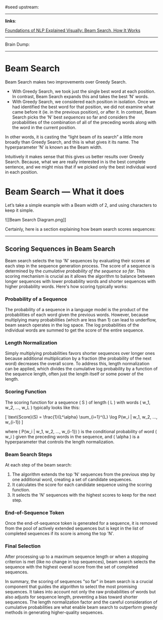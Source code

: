 #seed 
upstream:


---

**links**: 

[Foundations of NLP Explained Visually: Beam Search, How It Works](https://towardsdatascience.com/foundations-of-nlp-explained-visually-beam-search-how-it-works-1586b9849a24)

---

Brain Dump: 

--- 




# Beam Search

Beam Search makes two improvements over Greedy Search.

- With Greedy Search, we took just the single best word at each position. In contrast, Beam Search expands this and takes the best ’N’ words.
- With Greedy Search, we considered each position in isolation. Once we had identified the best word for that position, we did not examine what came before it (ie. in the previous position), or after it. In contrast, Beam Search picks the ’N’ best _sequences_ so far and considers the probabilities of the combination of all of the preceding words along with the word in the current position.

In other words, it is casting the “light beam of its search” a little more broadly than Greedy Search, and this is what gives it its name. The hyperparameter ’N’ is known as the Beam width.

Intuitively it makes sense that this gives us better results over Greedy Search. Because, what we are really interested in is the best complete sentence, and we might miss that if we picked only the best individual word in each position.

# Beam Search — What it does

Let’s take a simple example with a Beam width of 2, and using characters to keep it simple.

![[Beam Search Diagram.png]]

Certainly, here is a section explaining how beam search scores sequences:

---

## Scoring Sequences in Beam Search

Beam search selects the top 'N' sequences by evaluating their scores at each step in the sequence generation process. The score of a sequence is determined by the *cumulative probability of the sequence so far*. This scoring mechanism is crucial as it allows the algorithm to balance between longer sequences with lower probability words and shorter sequences with higher probability words. Here's how scoring typically works:

### Probability of a Sequence
The probability of a sequence in a language model is the product of the probabilities of each word given the previous words. However, because multiplying many probabilities (which are less than 1) can lead to underflow, beam search operates in the log space. The log probabilities of the individual words are summed to get the score of the entire sequence.

### Length Normalization
Simply multiplying probabilities favors shorter sequences over longer ones because additional multiplication by a fraction (the probability of the next word) decreases the overall score. To address this, length normalization can be applied, which divides the cumulative log probability by a function of the sequence length, often just the length itself or some power of the length.

### Scoring Function
The scoring function for a sequence \( S \) of length \( L \) with words \( w_1, w_2, ..., w_L \) typically looks like this:

\[ \text{Score}(S) = \frac{1}{L^\alpha} \sum_{i=1}^{L} \log P(w_i | w_1, w_2, ..., w_{i-1}) \]

where \( P(w_i | w_1, w_2, ..., w_{i-1}) \) is the conditional probability of word \( w_i \) given the preceding words in the sequence, and \( \alpha \) is a hyperparameter that controls the length normalization.

### Beam Search Steps
At each step of the beam search:
1. The algorithm extends the top 'N' sequences from the previous step by one additional word, creating a set of candidate sequences.
2. It calculates the score for each candidate sequence using the scoring function.
3. It selects the 'N' sequences with the highest scores to keep for the next step.

### End-of-Sequence Token
Once the end-of-sequence token is generated for a sequence, it is removed from the pool of actively extended sequences but is kept in the list of completed sequences if its score is among the top 'N'.

### Final Selection
After processing up to a maximum sequence length or when a stopping criterion is met (like no change in top sequences), beam search selects the sequence with the highest overall score from the set of completed sequences.

In summary, the scoring of sequences "so far" in beam search is a crucial component that guides the algorithm to select the most promising sequences. It takes into account not only the raw probabilities of words but also adjusts for sequence length, preventing a bias toward shorter sequences. The length normalization factor and the careful consideration of cumulative probabilities are what enable beam search to outperform greedy methods in generating higher-quality sequences.